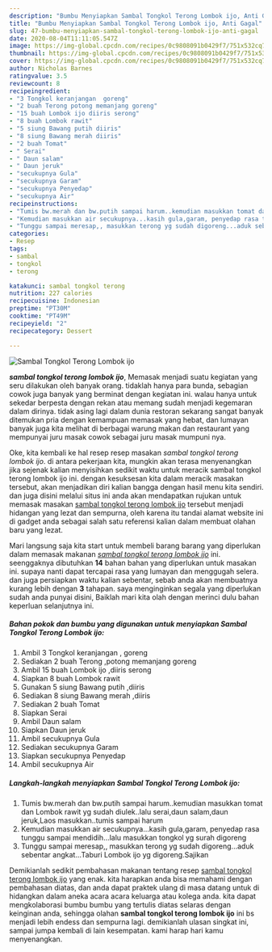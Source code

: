 ```yaml
---
description: "Bumbu Menyiapkan Sambal Tongkol Terong Lombok ijo, Anti Gagal"
title: "Bumbu Menyiapkan Sambal Tongkol Terong Lombok ijo, Anti Gagal"
slug: 47-bumbu-menyiapkan-sambal-tongkol-terong-lombok-ijo-anti-gagal
date: 2020-08-04T11:11:05.547Z
image: https://img-global.cpcdn.com/recipes/0c9808091b0429f7/751x532cq70/sambal-tongkol-terong-lombok-ijo-foto-resep-utama.jpg
thumbnail: https://img-global.cpcdn.com/recipes/0c9808091b0429f7/751x532cq70/sambal-tongkol-terong-lombok-ijo-foto-resep-utama.jpg
cover: https://img-global.cpcdn.com/recipes/0c9808091b0429f7/751x532cq70/sambal-tongkol-terong-lombok-ijo-foto-resep-utama.jpg
author: Nicholas Barnes
ratingvalue: 3.5
reviewcount: 8
recipeingredient:
- "3 Tongkol keranjangan  goreng"
- "2 buah Terong potong memanjang goreng"
- "15 buah Lombok ijo diiris serong"
- "8 buah Lombok rawit"
- "5 siung Bawang putih diiris"
- "8 siung Bawang merah diiris"
- "2 buah Tomat"
- " Serai"
- " Daun salam"
- " Daun jeruk"
- "secukupnya Gula"
- "secukupnya Garam"
- "secukupnya Penyedap"
- "secukupnya Air"
recipeinstructions:
- "Tumis bw.merah dan bw.putih sampai harum..kemudian masukkan tomat dan Lombok rawit yg sudah diulek..lalu serai,daun salam,daun jeruk,Laos masukkan..tumis sampai harum"
- "Kemudian masukkan air secukupnya...kasih gula,garam, penyedap rasa tunggu sampai mendidih...lalu masukkan tongkol yg surah digoreng"
- "Tunggu sampai meresap,, masukkan terong yg sudah digoreng...aduk sebentar angkat...Taburi Lombok ijo yg digoreng.Sajikan"
categories:
- Resep
tags:
- sambal
- tongkol
- terong

katakunci: sambal tongkol terong 
nutrition: 227 calories
recipecuisine: Indonesian
preptime: "PT30M"
cooktime: "PT49M"
recipeyield: "2"
recipecategory: Dessert

---
```



![Sambal Tongkol Terong Lombok ijo](https://img-global.cpcdn.com/recipes/0c9808091b0429f7/751x532cq70/sambal-tongkol-terong-lombok-ijo-foto-resep-utama.jpg)

<b><i>sambal tongkol terong lombok ijo</i></b>, Memasak menjadi suatu kegiatan yang seru dilakukan oleh banyak orang. tidaklah hanya para bunda, sebagian cowok juga banyak yang berminat dengan kegiatan ini. walau hanya untuk sekedar berpesta dengan rekan atau memang sudah menjadi kegemaran dalam dirinya. tidak asing lagi dalam dunia restoran sekarang sangat banyak ditemukan pria dengan kemampuan memasak yang hebat, dan lumayan banyak juga kita melihat di berbagai warung makan dan restaurant yang mempunyai juru masak cowok sebagai juru masak mumpuni nya.

Oke, kita kembali ke hal resep resep masakan <i>sambal tongkol terong lombok ijo</i>. di antara pekerjaan kita, mungkin akan terasa menyenangkan jika sejenak kalian menyisihkan sedikit waktu untuk meracik sambal tongkol terong lombok ijo ini. dengan kesuksesan kita dalam meracik masakan tersebut, akan menjadikan diri kalian bangga dengan hasil menu kita sendiri. dan juga disini melalui situs ini anda akan mendapatkan rujukan untuk memasak masakan <u>sambal tongkol terong lombok ijo</u> tersebut menjadi hidangan yang lezat dan sempurna, oleh karena itu tandai alamat website ini di gadget anda sebagai salah satu referensi kalian dalam membuat olahan baru yang lezat.




Mari langsung saja kita start untuk membeli barang barang yang diperlukan dalam memasak makanan <u><i>sambal tongkol terong lombok ijo</i></u> ini. seenggaknya dibutuhkan <b>14</b> bahan bahan yang diperlukan untuk masakan ini. supaya nanti dapat tercapai rasa yang lumayan dan menggugah selera. dan juga persiapkan waktu kalian sebentar, sebab anda akan membuatnya kurang lebih dengan <b>3</b> tahapan. saya menginginkan segala yang diperlukan sudah anda punyai disini, Baiklah mari kita olah dengan merinci dulu bahan keperluan selanjutnya ini.

<!--inarticleads1-->

##### Bahan pokok dan bumbu yang digunakan untuk menyiapkan Sambal Tongkol Terong Lombok ijo:

1. Ambil 3 Tongkol keranjangan , goreng
1. Sediakan 2 buah Terong ,potong memanjang goreng
1. Ambil 15 buah Lombok ijo ,diiris serong
1. Siapkan 8 buah Lombok rawit
1. Gunakan 5 siung Bawang putih ,diiris
1. Sediakan 8 siung Bawang merah ,diiris
1. Sediakan 2 buah Tomat
1. Siapkan  Serai
1. Ambil  Daun salam
1. Siapkan  Daun jeruk
1. Ambil secukupnya Gula
1. Sediakan secukupnya Garam
1. Siapkan secukupnya Penyedap
1. Ambil secukupnya Air




<!--inarticleads2-->

##### Langkah-langkah menyiapkan Sambal Tongkol Terong Lombok ijo:

1. Tumis bw.merah dan bw.putih sampai harum..kemudian masukkan tomat dan Lombok rawit yg sudah diulek..lalu serai,daun salam,daun jeruk,Laos masukkan..tumis sampai harum
1. Kemudian masukkan air secukupnya...kasih gula,garam, penyedap rasa tunggu sampai mendidih...lalu masukkan tongkol yg surah digoreng
1. Tunggu sampai meresap,, masukkan terong yg sudah digoreng...aduk sebentar angkat...Taburi Lombok ijo yg digoreng.Sajikan




Demikianlah sedikit pembahasan makanan tentang resep <u>sambal tongkol terong lombok ijo</u> yang enak. kita harapkan anda bisa memahami dengan pembahasan diatas, dan anda dapat praktek ulang di masa datang untuk di hidangkan dalam aneka acara acara keluarga atau kolega anda. kita dapat mengkolaborasi bumbu bumbu yang tertulis diatas selaras dengan keinginan anda, sehingga olahan <b>sambal tongkol terong lombok ijo</b> ini bs menjadi lebih endess dan sempurna lagi. demikianlah ulasan singkat ini, sampai jumpa kembali di lain kesempatan. kami harap hari kamu menyenangkan.
